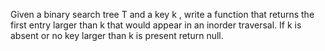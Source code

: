 Given a binary search tree T and a key k , write a function that returns the first entry larger than k that would appear in an inorder traversal. If k is absent or no key larger than k is present return null. 

